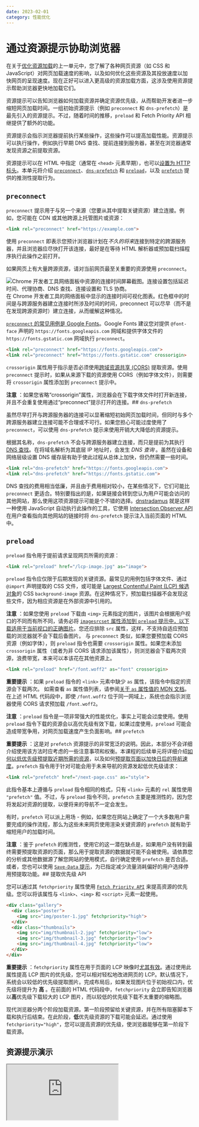 ```yaml
---
date: 2023-02-01
category: 性能优化
---
```

# 通过资源提示协助浏览器

在关于[优化资源加载](/blogs/web/performance/optimize-resource-loading)的上一单元中，您了解了各种网页资源（如 CSS 和 JavaScript）对网页加载速度的影响，以及如何优化这些资源及其投放速度以加快网页的呈现速度。现在正好可以进入更高级的资源加载方面，这涉及使用资源提示帮助浏览器更快地加载它们。

资源提示可以告知浏览器如何加载资源并确定资源优先级，从而帮助开发者进一步缩短网页加载时间。一组初始资源提示（例如 `preconnect` 和 `dns-prefetch`）是最先引入的资源提示。不过，随着时间的推移，`preload` 和 Fetch Priority API 相继提供了额外的功能。

资源提示会指示浏览器提前执行某些操作，这些操作可以提高加载性能。资源提示可以执行操作，例如执行早期 DNS 查找、提前连接到服务器，甚至在浏览器通常发现资源之前提取资源。

资源提示可以在 HTML 中指定（通常在 `<head>` 元素早期），也可以[设置为 HTTP 标头](https://almanac.httparchive.org/en/2021/resource-hints#http-header)。本单元将介绍 [`preconnect`](https://www.w3.org/TR/resource-hints/#dfn-preconnect)、[`dns-prefetch`](https://developer.mozilla.org/docs/Web/Performance/dns-prefetch) 和 [`preload`](https://developer.mozilla.org/docs/Web/HTML/Link_types/preload)，以及 [`prefetch`](https://developer.mozilla.org/docs/Web/HTML/Attributes/rel/prefetch) 提供的推测性提取行为。

## `preconnect`

`preconnect` 提示用于与另一个来源（您要从其中提取关键资源）建立连接。例如，您可能在 CDN 或其他跨源上托管图片或资源：

```html
<link rel="preconnect" href="https://example.com">
```

使用 `preconnect` 即表示您预计浏览器计划在*不久的将来*连接到特定的跨源服务器，并且浏览器应尽快打开该连接，最好是在等待 HTML 解析器或预加载扫描程序执行此操作之前打开。

如果网页上有大量跨源资源，请对当前网页最至关重要的资源使用 `preconnect`。

![Chrome 开发者工具网络面板中资源的连接时间屏幕截图。连接设置包括延迟时间、代理协商、DNS 查找、连接设置和 TLS 协商。](images/fig-1.png)
在 Chrome 开发者工具的网络面板中显示的连接时间可视化图表。红色框中的时间是与跨源服务器建立连接时所涉及时间的时间，preconnect 可以尽早（而不是在发现跨源资源时）建立连接，从而缓解这种情况。

[`preconnect` 的常见用例是 Google Fonts](https://almanac.httparchive.org/en/2021/resource-hints#fig-14)。Google Fonts 建议您对提供 `@font-face` 声明的 `https://fonts.googleapis.com` 网域和提供字体文件的 `https://fonts.gstatic.com` 网域执行 `preconnect`。

```html
<link rel="preconnect" href="https://fonts.googleapis.com">
<link rel="preconnect" href="https://fonts.gstatic.com" crossorigin>
```

`crossorigin` 属性用于指示是否必须使用[跨域资源共享 (CORS)](https://developer.mozilla.org/docs/Web/HTTP/CORS) 提取资源。使用 `preconnect` 提示时，如果从来源下载的资源使用 CORS（例如字体文件），则需要将 `crossorigin` 属性添加到 `preconnect` 提示中。

**注意** ：如果您省略“crossorigin”属性，浏览器会在下载字体文件时打开新连接，并且不会重复使用通过“preconnect”提示打开的连接。## `dns-prefetch`

虽然尽早打开与跨源服务器的连接可以显著缩短初始网页加载时间，但同时与多个跨源服务器建立连接可能不合理或不可行。如果您担心可能过度使用了 `preconnect`，可以使用 `dns-prefetch` 提示来使用开销大大降低的资源提示。

根据其名称，`dns-prefetch` 不会与跨源服务器建立连接，而只是提前为其执行 [DNS 查找](https://en.wikipedia.org/wiki/Domain_Name_System#Address_resolution_mechanism)。在将域名解析为其底层 IP 地址时，会发生  *DNS 查询* 。虽然在设备和网络层级设置 DNS 缓存层有助于使此过程从总体上加快，但仍然需要一些时间。

```html
<link rel="dns-prefetch" href="https://fonts.googleapis.com">
<link rel="dns-prefetch" href="https://fonts.gstatic.com">
```

DNS 查找的费用相当低廉，并且由于费用相对较小，在某些情况下，它们可能比 `preconnect` 更适合。特别要指出的是，如果链接会转到您认为用户可能会访问的其他网站，那么使用这项资源提示可能是个不错的选择。[dnstradamus](https://github.com/malchata/dnstradamus) 就是这样一种使用 JavaScript 自动执行此操作的工具，它使用 [Intersection Observer API](https://developer.mozilla.org/docs/Web/API/Intersection_Observer_API) 在用户查看指向其他网站的链接时将 `dns-prefetch` 提示注入当前页面的 HTML 中。

## `preload`

`preload` 指令用于提前请求呈现网页所需的资源：

```html
<link rel="preload" href="/lcp-image.jpg" as="image">
```

`preload` 指令应仅限于后期发现的关键资源。最常见的用例包括字体文件、通过 `@import` 声明提取的 CSS 文件，或可能是 [Largest Contentful Paint (LCP) 候选对象](https://web.dev/articles/lcp#what-elements-are-considered)的 CSS `background-image` 资源。在这种情况下，预加载扫描器不会发现这些文件，因为相应资源是在外部资源中引用的。

**注意** ：如果您使用 `preload` 下载由 `<img>` 元素指定的图片，该图片会根据用户视口的不同而有所不同，请务必将 [`imagesrcset` 属性添加到 `preload` 提示中，以下载适用于当前视口的正确图片](https://web.dev/articles/preload-responsive-images)。您还应排除 `src` 属性，这样，不支持自适应预加载的浏览器就不会下载后备图片。 与 `preconnect` 类似，如果您要预加载 CORS 资源（例如字体），则 `preload` 指令也需要 `crossorigin` 属性。如果您未添加 `crossorigin` 属性（或者为非 CORS 请求添加该属性），则浏览器会下载两次资源，浪费带宽，本来可以本该花在其他资源上。

```html
<link rel="preload" href="/font.woff2" as="font" crossorigin>
```

**重要提示** ：如果 `preload` 指令的 `<link>` 元素中缺少 `as` 属性，该指令中指定的资源会下载两次。 如需查看 `as` 属性值列表，请参阅[关于 `as` 属性值的 MDN 文档](https://developer.mozilla.org/docs/Web/HTML/Attributes/rel/preload#what_types_of_content_can_be_preloaded)。在上述 HTML 代码段中，即使 `/font.woff2` 位于同一网域上，系统也会指示浏览器使用 CORS 请求预加载 `/font.woff2`。

**注意** ：`preload` 指令是一项非常强大的性能优化，事实上可能会过度使用。使用 `preload` 指令下载的资源会以高优先级有效下载，如果过度使用，`preload` 可能会造成带宽争用，对网页加载速度产生负面影响。## `prefetch`

**重要提示** ：这是对 `prefetch` 资源提示的非常宽泛的说明。因此，本部分不会详细介绍使用该方法时应考虑的一些注意事项和权衡。本课程的后续单元将详细介绍[如何以低优先级预提取近期所需的资源](/blogs/web/performance/prefetching-prerendering-precaching#prefetch_resources_needed_in_the_near_future_at_low_priority)，以及如何[预提取页面以加快日后的导航速度](/blogs/web/performance/prefetching-prerendering-precaching#prefetch_pages_to_speed_up_future_navigations)。`prefetch` 指令用于针对可能会用于未来导航的资源发起低优先级请求：

```html
<link rel="prefetch" href="/next-page.css" as="style">
```

此指令基本上遵循与 `preload` 指令相同的格式，只有 `<link>` 元素的 `rel` 属性使用 `"prefetch"` 值。不过，与 `preload` 指令不同，`prefetch` 主要是推测性的，因为您将发起对资源的提取，以便将来的导航不一定会发生。

有时，`prefetch` 可以派上用场 - 例如，如果您在网站上确定了一个大多数用户需要完成的操作流程，那么为这些未来网页使用渲染关键资源的 `prefetch` 就有助于缩短用户的加载时间。

**注意** ：鉴于 `prefetch` 的推测性，使用它的这一潜在缺点是，如果用户没有转到最终需要预提取资源的页面，那么用于提取资源的数据就可能不会被使用。请依靠您的分析或其他数据源了解您网站的使用模式，自行确定使用 `prefetch` 是否合适。或者，您也可以使用 [`Save-Data` 提示](https://web.dev/articles/optimizing-content-efficiency-save-data#detecting_the_save-data_setting)，为已指定减少流量消耗偏好的用户选择停用预提取功能。## 提取优先级 API

您可以通过其 `fetchpriority` 属性使用 [`Fetch Priority API`](https://web.dev/articles/fetch-priority) 来提高资源的优先级。您可以将该属性与 `<link>`、`<img>` 和 `<script>` 元素一起使用。

```html
<div class="gallery">
  <div class="poster">
    <img src="img/poster-1.jpg" fetchpriority="high">
  </div>
  <div class="thumbnails">
    <img src="img/thumbnail-2.jpg" fetchpriority="low">
    <img src="img/thumbnail-3.jpg" fetchpriority="low">
    <img src="img/thumbnail-4.jpg" fetchpriority="low">
  </div>
</div>
```

**重要提示** ：`fetchpriority` 属性在用于页面的 LCP 映像时[尤其有效](https://web.dev/articles/fetch-priority#increase_the_priority_of_the_lcp_image)。通过使用此属性提高 LCP 图片的优先级，您可以相对轻松地改进网页的 LCP。默认情况下，系统会以较低的优先级提取图片。完成布局后，如果发现图片位于初始视口内，优先级将提升为 **高** 。在前面的 HTML 代码段中，`fetchpriority` 会立即告知浏览器以**高**优先级下载较大的 LCP 图片，而以较低的优先级下载不太重要的缩略图。

现代浏览器分两个阶段加载资源。第一阶段预留给关键资源，并在所有阻塞脚本下载和执行后结束。在此阶段，**低**优先级资源的下载可能会延迟。通过使用 `fetchpriority="high"`，您可以提高资源的优先级，使浏览器能够在第一阶段下载资源。

## 资源提示演示

<iframe allow="camera; clipboard-read; clipboard-write; encrypted-media; geolocation; microphone; midi" loading="lazy" src="https://glitch.com/embed/#!/embed/learn-performance-resource-hints?attributionHidden=true&amp;sidebarCollapsed=true&amp;previewSize=100" data-darkreader-inline-border-top="" data-darkreader-inline-border-right="" data-darkreader-inline-border-bottom="" data-darkreader-inline-border-left="" data-title="Glitch 上的 learn-performance-resource-hints"></iframe>
